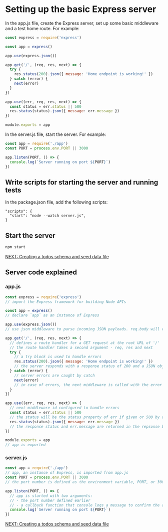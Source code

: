 # Setting up the basic Express server

In the app.js file, create the Express server, set up some basic middleware and a test home route. For example:

```javascript
const express = require('express')

const app = express()

app.use(express.json())

app.get('/', (req, res, next) => {
  try {
    res.status(200).json({ message: 'Home endpoint is working!' })
  } catch (error) {
    next(error)
  }
})

app.use((err, req, res, next) => {
  const status = err.status || 500
  res.status(status).json({ message: err.message })
})

module.exports = app
```

In the server.js file, start the server. For example:

```javascript
const app = require('./app')
const PORT = process.env.PORT || 3000

app.listen(PORT, () => {
  console.log(`Server running on port ${PORT}`)
})
```

## Write scripts for starting the server and running tests

In the package.json file, add the following scripts:

```
"scripts": {
  "start": "node --watch server.js",
}
```

## Start the server

```bash
npm start
```

[NEXT: Creating a todos schema and seed data file](1d_setUp_todoSchemaAndSeeds.md)

## Server code explained

### app.js

```javascript
const express = require('express')
// import the Express framework for building Node APIs

const app = express()
// declare `app` as an instance of Express

app.use(express.json())
// use json middleware to parse incoming JSON payloads. req.body will contain the parsed JSON object

app.get('/', (req, res, next) => {
  // defines a route handler for a GET request at the root URL of '/'
  // the route handler takes a second argument - req, res and next
  try {
    // a try block is used to handle errors
    res.status(200).json({ message: 'Home endpoint is working!' })
    // the server responds with a response status of 200 and a JSON object with a message
  } catch (error) {
    // server errors are caught by catch
    next(error)
    // in case of errors, the next middleware is called with the error
  }
})

app.use((err, req, res, next) => {
  // next middleware id configured to handle errors
  const status = err.status || 500
  // the status will be the status property of err if given or 500 by default
  res.status(status).json({ message: err.message })
  // the response status and err.message are returned in the repsonse body
})

module.exports = app
// app is exported
```

### server.js

```javascript
const app = require('./app')
// app, an instance of Express, is imported from app.js
const PORT = process.env.PORT || 3000
// the port number is defined as the environment variable, PORT, or 3000 if none is defined

app.listen(PORT, () => {
  // app is started with two arguments:
  // - the port number defined earlier
  // - a callback function that console logs a message to confirm the app is running
  console.log(`Server running on port ${PORT}`)
})
```

[NEXT: Creating a todos schema and seed data file](1d_setUp_todoSchemaAndSeeds.md)
